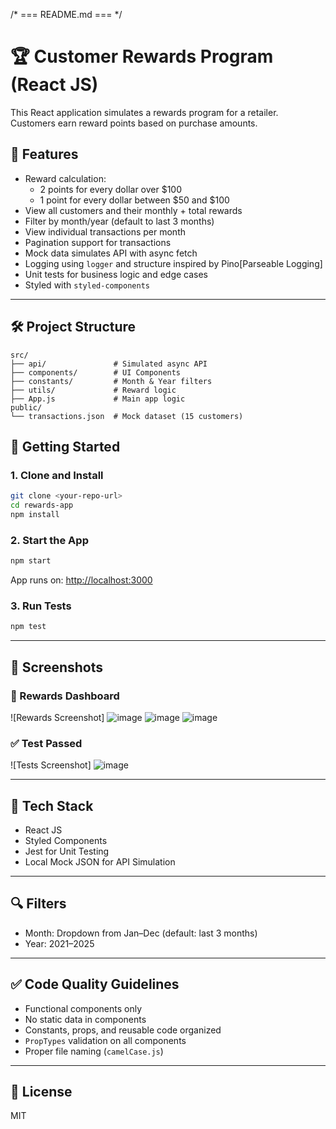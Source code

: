 /* === README.md === */

# 🏆 Customer Rewards Program (React JS)

This React application simulates a rewards program for a retailer. Customers earn reward points based on purchase amounts.

## 🎯 Features
- Reward calculation: 
  - 2 points for every dollar over $100
  - 1 point for every dollar between $50 and $100
- View all customers and their monthly + total rewards
- Filter by month/year (default to last 3 months)
- View individual transactions per month
- Pagination support for transactions
- Mock data simulates API with async fetch
- Logging using `logger` and structure inspired by Pino[Parseable Logging]
- Unit tests for business logic and edge cases
- Styled with `styled-components`

---

## 🛠️ Project Structure
```
src/
├── api/               # Simulated async API
├── components/        # UI Components
├── constants/         # Month & Year filters
├── utils/             # Reward logic
├── App.js             # Main app logic
public/
└── transactions.json  # Mock dataset (15 customers)
```

## 🚀 Getting Started

### 1. Clone and Install
```bash
git clone <your-repo-url>
cd rewards-app
npm install
```

### 2. Start the App
```bash
npm start
```
App runs on: [http://localhost:3000](http://localhost:3000)

### 3. Run Tests
```bash
npm test
```

---

## 📸 Screenshots
### 🧾 Rewards Dashboard
![Rewards Screenshot]
![image](https://github.com/user-attachments/assets/9528fed2-4724-4a7f-9215-ab4616d50e65)
![image](https://github.com/user-attachments/assets/e3aeba29-10b3-4207-a9ae-31fabc355dae)
![image](https://github.com/user-attachments/assets/019d6655-532e-4e85-9e3b-3bd78edfa735)




### ✅ Test Passed
![Tests Screenshot]
![image](https://github.com/user-attachments/assets/2caafff0-5824-4352-aa0f-fb1d17bdf028)


---

## 📌 Tech Stack
- React JS 
- Styled Components
- Jest for Unit Testing
- Local Mock JSON for API Simulation

---

## 🔍 Filters
- Month: Dropdown from Jan–Dec (default: last 3 months)
- Year: 2021–2025

---

## ✅ Code Quality Guidelines
- Functional components only
- No static data in components
- Constants, props, and reusable code organized
- `PropTypes` validation on all components
- Proper file naming (`camelCase.js`)

---

## 📄 License
MIT
